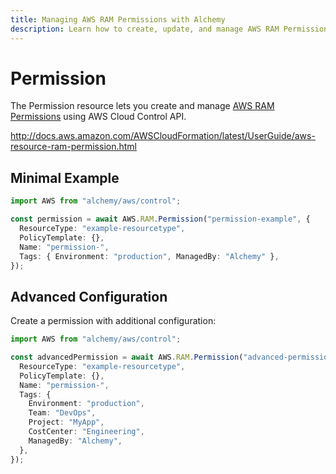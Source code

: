 ```yaml
---
title: Managing AWS RAM Permissions with Alchemy
description: Learn how to create, update, and manage AWS RAM Permissions using Alchemy Cloud Control.
---
```


# Permission

The Permission resource lets you create and manage [AWS RAM Permissions](https://docs.aws.amazon.com/ram/latest/userguide/) using AWS Cloud Control API.

http://docs.aws.amazon.com/AWSCloudFormation/latest/UserGuide/aws-resource-ram-permission.html

## Minimal Example

```ts
import AWS from "alchemy/aws/control";

const permission = await AWS.RAM.Permission("permission-example", {
  ResourceType: "example-resourcetype",
  PolicyTemplate: {},
  Name: "permission-",
  Tags: { Environment: "production", ManagedBy: "Alchemy" },
});
```

## Advanced Configuration

Create a permission with additional configuration:

```ts
import AWS from "alchemy/aws/control";

const advancedPermission = await AWS.RAM.Permission("advanced-permission", {
  ResourceType: "example-resourcetype",
  PolicyTemplate: {},
  Name: "permission-",
  Tags: {
    Environment: "production",
    Team: "DevOps",
    Project: "MyApp",
    CostCenter: "Engineering",
    ManagedBy: "Alchemy",
  },
});
```

